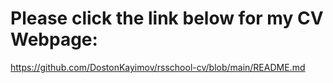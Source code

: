 # Please click the link below for my CV Webpage:

https://github.com/DostonKayimov/rsschool-cv/blob/main/README.md
